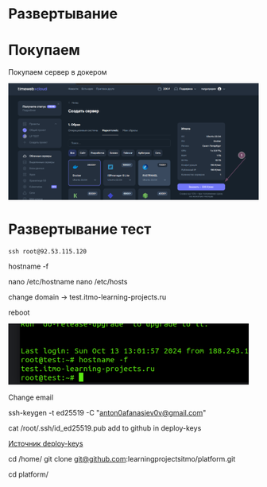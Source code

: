 # Развертывание

# Покупаем

Покупаем сервер в докером

![img.png](img/img_cloud.png)


# Развертывание тест


```
ssh root@92.53.115.120
```

hostname -f

nano /etc/hostname
nano /etc/hosts

change domain -> test.itmo-learning-projects.ru

reboot

![img_terminal.png](img/img_terminal.png)

Change email

ssh-keygen -t ed25519 -C "anton0afanasiev0v@gmail.com"


cat /root/.ssh/id_ed25519.pub
add to github  in deploy-keys

[Источник deploy-keys](https://docs.github.com/ru/authentication/connecting-to-github-with-ssh/managing-deploy-keys#deploy-keys)


cd /home/
git clone git@github.com:learningprojectsitmo/platform.git

cd platform/